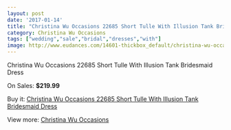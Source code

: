 ```yaml
---
layout: post
date: '2017-01-14'
title: "Christina Wu Occasions 22685 Short Tulle With Illusion Tank Bridesmaid Dress"
category: Christina Wu Occasions
tags: ["wedding","sale","bridal","dresses","with"]
image: http://www.eudances.com/14601-thickbox_default/christina-wu-occasions-22685-short-tulle-with-illusion-tank-bridesmaid-dress.jpg
---
```

Christina Wu Occasions 22685 Short Tulle With Illusion Tank Bridesmaid Dress

On Sales: **$219.99**
<a href="https://www.eudances.com/en/christina-wu-occasions/4368-christina-wu-occasions-22685-short-tulle-with-illusion-tank-bridesmaid-dress.html"><amp-img layout="responsive" width="600" height="600" src="//www.eudances.com/14601-thickbox_default/christina-wu-occasions-22685-short-tulle-with-illusion-tank-bridesmaid-dress.jpg" alt="Christina Wu Occasions 22685 Short Tulle With Illusion Tank Bridesmaid Dress 0" /></a>
<a href="https://www.eudances.com/en/christina-wu-occasions/4368-christina-wu-occasions-22685-short-tulle-with-illusion-tank-bridesmaid-dress.html"><amp-img layout="responsive" width="600" height="600" src="//www.eudances.com/14602-thickbox_default/christina-wu-occasions-22685-short-tulle-with-illusion-tank-bridesmaid-dress.jpg" alt="Christina Wu Occasions 22685 Short Tulle With Illusion Tank Bridesmaid Dress 1" /></a>
<a href="https://www.eudances.com/en/christina-wu-occasions/4368-christina-wu-occasions-22685-short-tulle-with-illusion-tank-bridesmaid-dress.html"><amp-img layout="responsive" width="600" height="600" src="//www.eudances.com/14603-thickbox_default/christina-wu-occasions-22685-short-tulle-with-illusion-tank-bridesmaid-dress.jpg" alt="Christina Wu Occasions 22685 Short Tulle With Illusion Tank Bridesmaid Dress 2" /></a>
<a href="https://www.eudances.com/en/christina-wu-occasions/4368-christina-wu-occasions-22685-short-tulle-with-illusion-tank-bridesmaid-dress.html"><amp-img layout="responsive" width="600" height="600" src="//www.eudances.com/14604-thickbox_default/christina-wu-occasions-22685-short-tulle-with-illusion-tank-bridesmaid-dress.jpg" alt="Christina Wu Occasions 22685 Short Tulle With Illusion Tank Bridesmaid Dress 3" /></a>

Buy it: [Christina Wu Occasions 22685 Short Tulle With Illusion Tank Bridesmaid Dress](https://www.eudances.com/en/christina-wu-occasions/4368-christina-wu-occasions-22685-short-tulle-with-illusion-tank-bridesmaid-dress.html "Christina Wu Occasions 22685 Short Tulle With Illusion Tank Bridesmaid Dress")

View more: [Christina Wu Occasions](https://www.eudances.com/en/59-christina-wu-occasions "Christina Wu Occasions")
